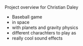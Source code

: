 Project overview for Christian Daley

* Baseball game
* in space
* with planets and gravity physics
* different charachters to play as
* really cool sound effects
